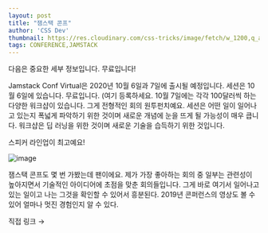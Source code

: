 ```yaml
---
layout: post
title: "잼스택 콘프"
author: 'CSS Dev'
thumbnail: https://res.cloudinary.com/css-tricks/image/fetch/w_1200,q_auto,f_auto/https://css-tricks.com/wp-content/uploads/2020/09/jamstack-virtual-2020.png
tags: CONFERENCE,JAMSTACK
---
```



다음은 중요한 세부 정보입니다. 무료입니다!

Jamstack Conf Virtual은 2020년 10월 6일과 7일에 출시될 예정입니다. 세션은 10월 6일에 있습니다. 무료입니다. (여기 등록하세요. 10월 7일에는 각각 100달러씩 하는 다양한 워크샵이 있습니다. 그게 전형적인 회의 원투펀치예요. 세션은 어떤 일이 일어나고 있는지 폭넓게 파악하기 위한 것이며 새로운 개념에 눈을 뜨게 될 가능성이 매우 큽니다. 워크샵은 딥 러닝을 위한 것이며 새로운 기술을 습득하기 위한 것입니다.

스피커 라인업이 최고예요!

![image](https://i0.wp.com/css-tricks.com/wp-content/uploads/2020/09/Screen-Shot-2020-09-22-at-8.01.39-AM.png?resize=786%2C1024&ssl=1)

잼스택 콘프도 몇 번 가봤는데 팬이에요. 제가 가장 좋아하는 회의 중 일부는 관련성이 높아지면서 기술적인 아이디어에 초점을 맞춘 회의들입니다. 그게 바로 여기서 일어나고 있는 일이고 나는 그것을 확인할 수 있어서 흥분된다. 2019년 콘퍼런스의 영상도 볼 수 있어 얼마나 멋진 경험인지 알 수 있다.

직접 링크 →